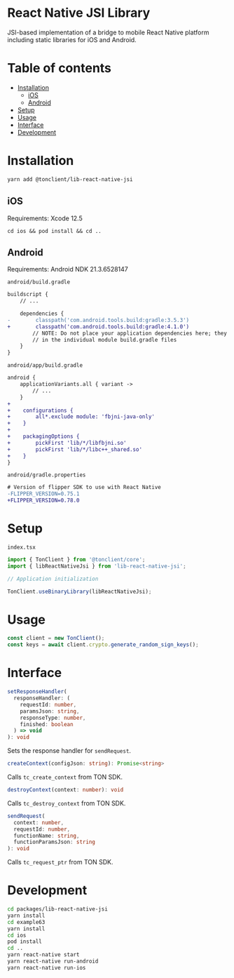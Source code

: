 <h1>React Native JSI Library</h1>

JSI-based implementation of a bridge to mobile React Native platform including static libraries for iOS and Android.

<h1>Table of contents</h1>

- [Installation](#installation)
  - [iOS](#ios)
  - [Android](#android)
- [Setup](#setup)
- [Usage](#usage)
- [Interface](#interface)
- [Development](#development)

# Installation

```sh
yarn add @tonclient/lib-react-native-jsi
```

## iOS

Requirements: Xcode 12.5

```
cd ios && pod install && cd ..
```

## Android

Requirements: Android NDK 21.3.6528147

`android/build.gradle`

```diff
buildscript {
    // ...

    dependencies {
-        classpath('com.android.tools.build:gradle:3.5.3')
+        classpath('com.android.tools.build:gradle:4.1.0')
        // NOTE: Do not place your application dependencies here; they belong
        // in the individual module build.gradle files
    }
}
```

`android/app/build.gradle`

```diff
android {
    applicationVariants.all { variant ->
        // ...
    }
+
+    configurations {
+        all*.exclude module: 'fbjni-java-only'
+    }
+
+    packagingOptions {
+        pickFirst 'lib/*/libfbjni.so'
+        pickFirst 'lib/*/libc++_shared.so'
+    }
}

```

`android/gradle.properties`

```diff
# Version of flipper SDK to use with React Native
-FLIPPER_VERSION=0.75.1
+FLIPPER_VERSION=0.78.0
```

# Setup

`index.tsx`

```ts
import { TonClient } from '@tonclient/core';
import { libReactNativeJsi } from 'lib-react-native-jsi';

// Application initialization

TonClient.useBinaryLibrary(libReactNativeJsi);
```

# Usage

```ts
const client = new TonClient();
const keys = await client.crypto.generate_random_sign_keys();
```

# Interface

```ts
setResponseHandler(
  responseHandler: (
    requestId: number,
    paramsJson: string,
    responseType: number,
    finished: boolean
  ) => void
): void
```

Sets the response handler for `sendRequest`.

```ts
createContext(configJson: string): Promise<string>
```

Calls `tc_create_context` from TON SDK.

```ts
destroyContext(context: number): void
```

Calls `tc_destroy_context` from TON SDK.

```ts
sendRequest(
  context: number,
  requestId: number,
  functionName: string,
  functionParamsJson: string
): void
```

Calls `tc_request_ptr` from TON SDK.

# Development

```sh
cd packages/lib-react-native-jsi
yarn install
cd example63
yarn install
cd ios
pod install
cd ..
yarn react-native start
yarn react-native run-android
yarn react-native run-ios
```
